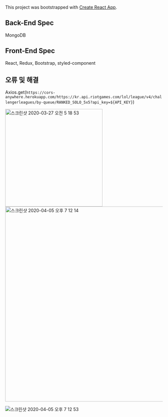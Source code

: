 This project was bootstrapped with [Create React App](https://github.com/facebook/create-react-app).
## Back-End Spec
MongoDB
## Front-End Spec
React, Redux, Bootstrap, styled-component



## 오류 및 해결

 Axios.get(`https://cors-anywhere.herokuapp.com/https://kr.api.riotgames.com/lol/league/v4/challengerleagues/by-queue/RANKED_SOLO_5x5?api_key=${API_KEY}`)

 <img width="311" alt="스크린샷 2020-03-27 오전 5 18 53" src="https://user-images.githubusercontent.com/55937548/77692708-7558b680-6fea-11ea-9def-e2bb5d75bbb5.png">

 <img width="622" alt="스크린샷 2020-04-05 오후 7 12 14" src="https://user-images.githubusercontent.com/55937548/78472164-a2873080-7771-11ea-9787-fd7c4479eda7.png">

![스크린샷 2020-04-05 오후 7 12 53](https://user-images.githubusercontent.com/55937548/78472174-ab780200-7771-11ea-852a-b29978a26d68.png)
